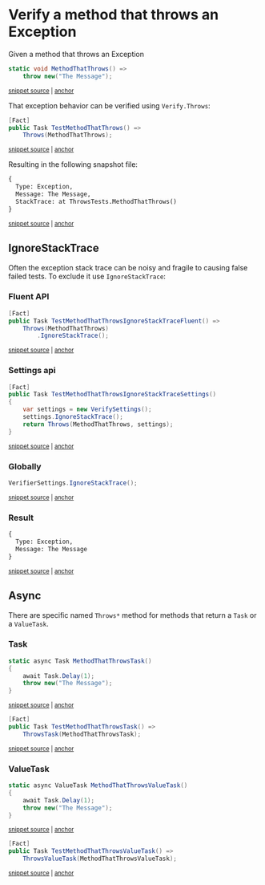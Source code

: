 <!--
GENERATED FILE - DO NOT EDIT
This file was generated by [MarkdownSnippets](https://github.com/SimonCropp/MarkdownSnippets).
Source File: /docs/mdsource/throws.source.md
To change this file edit the source file and then run MarkdownSnippets.
-->

# Verify a method that throws an Exception

Given a method that throws an Exception

<!-- snippet: MethodThatThrows -->
<a id='snippet-MethodThatThrows'></a>
```cs
static void MethodThatThrows() =>
    throw new("The Message");
```
<sup><a href='/src/Verify.Tests/ThrowsTests.cs#L45-L50' title='Snippet source file'>snippet source</a> | <a href='#snippet-MethodThatThrows' title='Start of snippet'>anchor</a></sup>
<!-- endSnippet -->

That exception behavior can be verified using `Verify.Throws`:

<!-- snippet: TestMethodThatThrows -->
<a id='snippet-TestMethodThatThrows'></a>
```cs
[Fact]
public Task TestMethodThatThrows() =>
    Throws(MethodThatThrows);
```
<sup><a href='/src/Verify.Tests/ThrowsTests.cs#L7-L13' title='Snippet source file'>snippet source</a> | <a href='#snippet-TestMethodThatThrows' title='Start of snippet'>anchor</a></sup>
<!-- endSnippet -->

Resulting in the following snapshot file:

<!-- snippet: ThrowsTests.TestMethodThatThrows.verified.txt -->
<a id='snippet-ThrowsTests.TestMethodThatThrows.verified.txt'></a>
```txt
{
  Type: Exception,
  Message: The Message,
  StackTrace: at ThrowsTests.MethodThatThrows()
}
```
<sup><a href='/src/Verify.Tests/ThrowsTests.TestMethodThatThrows.verified.txt#L1-L5' title='Snippet source file'>snippet source</a> | <a href='#snippet-ThrowsTests.TestMethodThatThrows.verified.txt' title='Start of snippet'>anchor</a></sup>
<!-- endSnippet -->


## IgnoreStackTrace

Often the exception stack trace can be noisy and fragile to causing false failed tests. To exclude it use `IgnoreStackTrace`:


### Fluent API

<!-- snippet: TestMethodThatThrowsIgnoreStackTraceFluent -->
<a id='snippet-TestMethodThatThrowsIgnoreStackTraceFluent'></a>
```cs
[Fact]
public Task TestMethodThatThrowsIgnoreStackTraceFluent() =>
    Throws(MethodThatThrows)
        .IgnoreStackTrace();
```
<sup><a href='/src/Verify.Tests/ThrowsTests.cs#L15-L22' title='Snippet source file'>snippet source</a> | <a href='#snippet-TestMethodThatThrowsIgnoreStackTraceFluent' title='Start of snippet'>anchor</a></sup>
<!-- endSnippet -->


### Settings api

<!-- snippet: TestMethodThatThrowsIgnoreStackTraceSettings -->
<a id='snippet-TestMethodThatThrowsIgnoreStackTraceSettings'></a>
```cs
[Fact]
public Task TestMethodThatThrowsIgnoreStackTraceSettings()
{
    var settings = new VerifySettings();
    settings.IgnoreStackTrace();
    return Throws(MethodThatThrows, settings);
}
```
<sup><a href='/src/Verify.Tests/ThrowsTests.cs#L24-L34' title='Snippet source file'>snippet source</a> | <a href='#snippet-TestMethodThatThrowsIgnoreStackTraceSettings' title='Start of snippet'>anchor</a></sup>
<!-- endSnippet -->


### Globally

<!-- snippet: IgnoreStackTraceGlobal -->
<a id='snippet-IgnoreStackTraceGlobal'></a>
```cs
VerifierSettings.IgnoreStackTrace();
```
<sup><a href='/src/Verify.Tests/ThrowsTests.cs#L38-L42' title='Snippet source file'>snippet source</a> | <a href='#snippet-IgnoreStackTraceGlobal' title='Start of snippet'>anchor</a></sup>
<!-- endSnippet -->


### Result

<!-- snippet: ThrowsTests.TestMethodThatThrowsIgnoreStackTraceFluent.verified.txt -->
<a id='snippet-ThrowsTests.TestMethodThatThrowsIgnoreStackTraceFluent.verified.txt'></a>
```txt
{
  Type: Exception,
  Message: The Message
}
```
<sup><a href='/src/Verify.Tests/ThrowsTests.TestMethodThatThrowsIgnoreStackTraceFluent.verified.txt#L1-L4' title='Snippet source file'>snippet source</a> | <a href='#snippet-ThrowsTests.TestMethodThatThrowsIgnoreStackTraceFluent.verified.txt' title='Start of snippet'>anchor</a></sup>
<!-- endSnippet -->


## Async

There are specific named `Throws*` method for methods that return a `Task` or a `ValueTask`.


### Task

<!-- snippet: MethodThatThrowsTask -->
<a id='snippet-MethodThatThrowsTask'></a>
```cs
static async Task MethodThatThrowsTask()
{
    await Task.Delay(1);
    throw new("The Message");
}
```
<sup><a href='/src/Verify.Tests/ThrowsTests.cs#L62-L70' title='Snippet source file'>snippet source</a> | <a href='#snippet-MethodThatThrowsTask' title='Start of snippet'>anchor</a></sup>
<!-- endSnippet -->

<!-- snippet: TestMethodThatThrowsTask -->
<a id='snippet-TestMethodThatThrowsTask'></a>
```cs
[Fact]
public Task TestMethodThatThrowsTask() =>
    ThrowsTask(MethodThatThrowsTask);
```
<sup><a href='/src/Verify.Tests/ThrowsTests.cs#L54-L60' title='Snippet source file'>snippet source</a> | <a href='#snippet-TestMethodThatThrowsTask' title='Start of snippet'>anchor</a></sup>
<!-- endSnippet -->


### ValueTask

<!-- snippet: MethodThatThrowsValueTask -->
<a id='snippet-MethodThatThrowsValueTask'></a>
```cs
static async ValueTask MethodThatThrowsValueTask()
{
    await Task.Delay(1);
    throw new("The Message");
}
```
<sup><a href='/src/Verify.Tests/ThrowsTests.cs#L80-L88' title='Snippet source file'>snippet source</a> | <a href='#snippet-MethodThatThrowsValueTask' title='Start of snippet'>anchor</a></sup>
<!-- endSnippet -->

<!-- snippet: TestMethodThatThrowsValueTask -->
<a id='snippet-TestMethodThatThrowsValueTask'></a>
```cs
[Fact]
public Task TestMethodThatThrowsValueTask() =>
    ThrowsValueTask(MethodThatThrowsValueTask);
```
<sup><a href='/src/Verify.Tests/ThrowsTests.cs#L72-L78' title='Snippet source file'>snippet source</a> | <a href='#snippet-TestMethodThatThrowsValueTask' title='Start of snippet'>anchor</a></sup>
<!-- endSnippet -->
